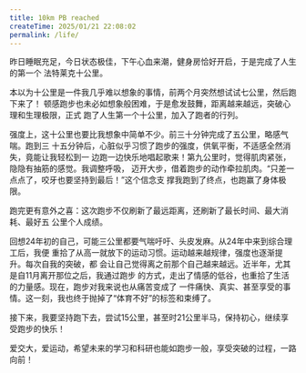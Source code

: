 ```yaml
---
title: 10km PB reached
createTime: 2025/01/21 22:08:02
permalink: /life/
---
```


昨日睡眠充足，今日状态极佳，下午心血来潮，健身房恰好开启，于是完成了人生的第一个
法特莱克十公里。

<!-- more -->

本以为十公里是一件我几乎难以想象的事情，前两个月突然想试试七公里，然后跑下来了！
顿感跑步也未必如想象般困难，于是愈发鼓舞，距离越来越远，突破心理和生理极限，正式
跑了人生第一个十公里，加入了跑者的行列。

强度上，这十公里也要比我想象中简单不少。前三十分钟完成了五公里，略感气喘。跑到三
十五分钟后，心脏似乎习惯了跑步的强度，供氧平衡，不适感全然消失，竟能让我轻松到一
边跑一边快乐地唱起歌来！第九公里时，觉得肌肉紧张，隐隐有抽筋的感觉。我调整呼吸，
迈开大步，借着跑步的动作牵拉肌肉。“只差一点点了，咬牙也要坚持到最后！”这个信念支
撑我跑到了终点，也跑赢了身体极限。

跑完更有意外之喜：这次跑步不仅刷新了最远距离，还刷新了最长时间、最大消耗、最好五
公里个人成绩。

回想24年初的自己，可能三公里都要气喘吁吁、头皮发麻。从24年中来到综合理工后，我便
重拾了从高一就放下的运动习惯。运动越来越规律，强度也逐渐提升。每次自我的突破，都
会让自己觉得离之前那个自己越来越远。近半年，尤其是自11月离开那位之后，我通过跑步
的方式，走出了情感的低谷，也重拾了生活的力量感。现在，跑步对我来说也从痛苦变成了
一件痛快、真实、甚至享受的事情。这一刻，我也终于抛掉了“体育不好”的标签和束缚了。

接下来，我要坚持跑下去，尝试15公里，甚至时21公里半马，保持初心，继续享受跑步的快乐！

爱交大，爱运动，希望未来的学习和科研也能如跑步一般，享受突破的过程，一路向前！
